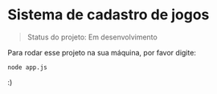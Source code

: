# Sistema de cadastro de jogos
> Status do projeto: Em desenvolvimento 

Para rodar esse projeto na sua máquina, por favor digite:

```
node app.js
```

:)
